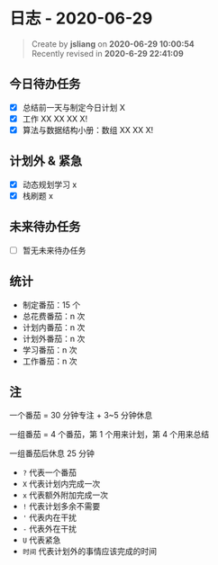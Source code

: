 日志 - 2020-06-29
===

> Create by **jsliang** on **2020-06-29 10:00:54**  
> Recently revised in **2020-6-29 22:41:09**  

## 今日待办任务

* [x] 总结前一天与制定今日计划 X
* [x] 工作 XX XX XX X!
* [x] 算法与数据结构小册：数组 XX XX X!

## 计划外 & 紧急

* [x] 动态规划学习 x
* [x] 栈刷题 x

## 未来待办任务

* [ ] 暂无未来待办任务

## 统计

* 制定番茄：15 个
* 总花费番茄：n 次
* 计划内番茄：n 次
* 计划外番茄：n 次
* 学习番茄：n 次
* 工作番茄：n 次

## 注

一个番茄 = 30 分钟专注 + 3~5 分钟休息

一组番茄 = 4 个番茄，第 1 个用来计划，第 4 个用来总结

一组番茄后休息 25 分钟

* `?` 代表一个番茄
* `X` 代表计划内完成一次
* `x` 代表额外附加完成一次
* `!` 代表计划多余不需要
* `'` 代表内在干扰
* `-` 代表外在干扰
* `U` 代表紧急
* `时间` 代表计划外的事情应该完成的时间
